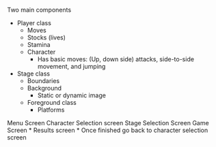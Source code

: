 Two main components

* Player class
    * Moves
    * Stocks (lives)
    * Stamina
    * Character
        * Has basic moves: (Up, down side) attacks, side-to-side movement, and jumping
* Stage class
    * Boundaries
    * Background
        * Static or dynamic image 
    * Foreground class
        * Platforms  
        
Menu Screen
    Character Selection screen
    Stage Selection Screen
    Game Screen
        * Results screen
        * Once finished go back to character selection screen